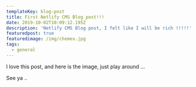 ```yaml
---
templateKey: blog-post
title: First Netlify CMS Blog post!!!
date: 2019-10-02T10:09:12.195Z
description: 'Netlify CMS Blog post, I felt like I will be rich !!!!!'
featuredpost: true
featuredimage: /img/chemex.jpg
tags:
  - general
---
```

I love this post, and here is the image, just play around ...

See ya ..
